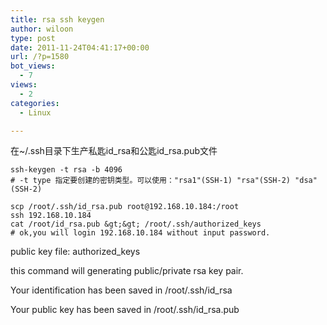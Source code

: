```yaml
---
title: rsa ssh keygen
author: wiloon
type: post
date: 2011-11-24T04:41:17+00:00
url: /?p=1580
bot_views:
  - 7
views:
  - 2
categories:
  - Linux

---
```

在~/.ssh目录下生产私匙id\_rsa和公匙id\_rsa.pub文件

```bashssh-keygen -t rsa
ssh-keygen -t rsa -b 4096
# -t type 指定要创建的密钥类型。可以使用："rsa1"(SSH-1) "rsa"(SSH-2) "dsa"(SSH-2)

scp /root/.ssh/id_rsa.pub root@192.168.10.184:/root
ssh 192.168.10.184
cat /root/id_rsa.pub &gt;&gt; /root/.ssh/authorized_keys
# ok,you will login 192.168.10.184 without input password.

```

public key file: authorized_keys

this command will generating public/private rsa key pair.
  
Your identification has been saved in /root/.ssh/id_rsa
  
Your public key has been saved in /root/.ssh/id_rsa.pub